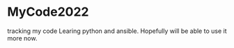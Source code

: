 # MyCode2022
tracking my code
Learing python and ansible.  Hopefully will be able to use it more now.
